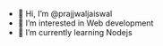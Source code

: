 - 👋 Hi, I’m @prajjwaljaiswal
- 👀 I’m interested in Web development
- 🌱 I’m currently learning Nodejs

<!---
prajjwaljaiswal/prajjwaljaiswal is a ✨ special ✨ repository because its `README.md` (this file) appears on your GitHub profile.
You can click the Preview link to take a look at your changes.
--->

